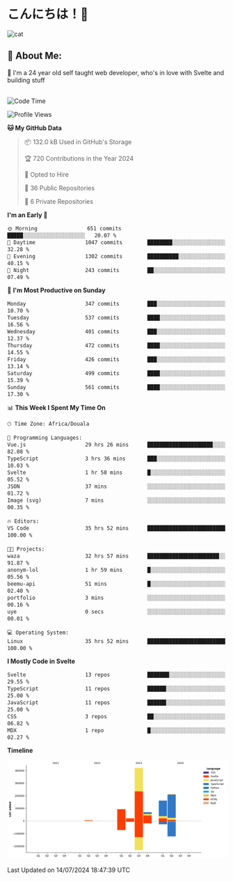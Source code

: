 

# こんにちは！🙂  
![cat](https://github.com/michaelnji/michaelnji/assets/73862378/606e99e9-2c18-4853-8722-991e4af8eae6)

## 💫 About Me:
🙂 I'm a 24 year old self taught web developer, who's in love with Svelte and building stuff <br><br>

<!--START_SECTION:waka-->
![Code Time](http://img.shields.io/badge/Code%20Time-755%20hrs%208%20mins-blue)

![Profile Views](http://img.shields.io/badge/Profile%20Views-0-blue)

**🐱 My GitHub Data** 

> 📦 132.0 kB Used in GitHub's Storage 
 > 
> 🏆 720 Contributions in the Year 2024
 > 
> 💼 Opted to Hire
 > 
> 📜 36 Public Repositories 
 > 
> 🔑 6 Private Repositories 
 > 
**I'm an Early 🐤** 

```text
🌞 Morning                651 commits         █████░░░░░░░░░░░░░░░░░░░░   20.07 % 
🌆 Daytime                1047 commits        ████████░░░░░░░░░░░░░░░░░   32.28 % 
🌃 Evening                1302 commits        ██████████░░░░░░░░░░░░░░░   40.15 % 
🌙 Night                  243 commits         ██░░░░░░░░░░░░░░░░░░░░░░░   07.49 % 
```
📅 **I'm Most Productive on Sunday** 

```text
Monday                   347 commits         ███░░░░░░░░░░░░░░░░░░░░░░   10.70 % 
Tuesday                  537 commits         ████░░░░░░░░░░░░░░░░░░░░░   16.56 % 
Wednesday                401 commits         ███░░░░░░░░░░░░░░░░░░░░░░   12.37 % 
Thursday                 472 commits         ████░░░░░░░░░░░░░░░░░░░░░   14.55 % 
Friday                   426 commits         ███░░░░░░░░░░░░░░░░░░░░░░   13.14 % 
Saturday                 499 commits         ████░░░░░░░░░░░░░░░░░░░░░   15.39 % 
Sunday                   561 commits         ████░░░░░░░░░░░░░░░░░░░░░   17.30 % 
```


📊 **This Week I Spent My Time On** 

```text
🕑︎ Time Zone: Africa/Douala

💬 Programming Languages: 
Vue.js                   29 hrs 26 mins      █████████████████████░░░░   82.08 % 
TypeScript               3 hrs 36 mins       ███░░░░░░░░░░░░░░░░░░░░░░   10.03 % 
Svelte                   1 hr 58 mins        █░░░░░░░░░░░░░░░░░░░░░░░░   05.52 % 
JSON                     37 mins             ░░░░░░░░░░░░░░░░░░░░░░░░░   01.72 % 
Image (svg)              7 mins              ░░░░░░░░░░░░░░░░░░░░░░░░░   00.35 % 

🔥 Editors: 
VS Code                  35 hrs 52 mins      █████████████████████████   100.00 % 

🐱‍💻 Projects: 
waza                     32 hrs 57 mins      ███████████████████████░░   91.87 % 
anonym-lol               1 hr 59 mins        █░░░░░░░░░░░░░░░░░░░░░░░░   05.56 % 
beemu-api                51 mins             █░░░░░░░░░░░░░░░░░░░░░░░░   02.40 % 
portfolio                3 mins              ░░░░░░░░░░░░░░░░░░░░░░░░░   00.16 % 
uye                      0 secs              ░░░░░░░░░░░░░░░░░░░░░░░░░   00.01 % 

💻 Operating System: 
Linux                    35 hrs 52 mins      █████████████████████████   100.00 % 
```

**I Mostly Code in Svelte** 

```text
Svelte                   13 repos            ███████░░░░░░░░░░░░░░░░░░   29.55 % 
TypeScript               11 repos            ██████░░░░░░░░░░░░░░░░░░░   25.00 % 
JavaScript               11 repos            ██████░░░░░░░░░░░░░░░░░░░   25.00 % 
CSS                      3 repos             ██░░░░░░░░░░░░░░░░░░░░░░░   06.82 % 
MDX                      1 repo              █░░░░░░░░░░░░░░░░░░░░░░░░   02.27 % 
```



**Timeline**

![Lines of Code chart](https://raw.githubusercontent.com/michaelnji/michaelnji/main/assets/bar_graph.png)


 Last Updated on 14/07/2024 18:47:39 UTC
<!--END_SECTION:waka-->
